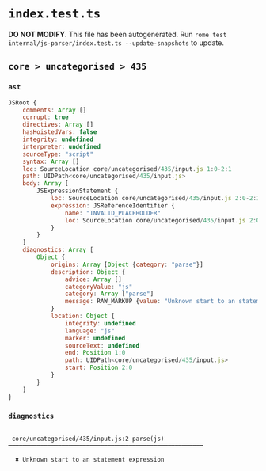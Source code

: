 # `index.test.ts`

**DO NOT MODIFY**. This file has been autogenerated. Run `rome test internal/js-parser/index.test.ts --update-snapshots` to update.

## `core > uncategorised > 435`

### `ast`

```javascript
JSRoot {
	comments: Array []
	corrupt: true
	directives: Array []
	hasHoistedVars: false
	integrity: undefined
	interpreter: undefined
	sourceType: "script"
	syntax: Array []
	loc: SourceLocation core/uncategorised/435/input.js 1:0-2:1
	path: UIDPath<core/uncategorised/435/input.js>
	body: Array [
		JSExpressionStatement {
			loc: SourceLocation core/uncategorised/435/input.js 2:0-2:1
			expression: JSReferenceIdentifier {
				name: "INVALID_PLACEHOLDER"
				loc: SourceLocation core/uncategorised/435/input.js 2:0-2:1
			}
		}
	]
	diagnostics: Array [
		Object {
			origins: Array [Object {category: "parse"}]
			description: Object {
				advice: Array []
				categoryValue: "js"
				category: Array ["parse"]
				message: RAW_MARKUP {value: "Unknown start to an statement expression"}
			}
			location: Object {
				integrity: undefined
				language: "js"
				marker: undefined
				sourceText: undefined
				end: Position 1:0
				path: UIDPath<core/uncategorised/435/input.js>
				start: Position 2:0
			}
		}
	]
}
```

### `diagnostics`

```

 core/uncategorised/435/input.js:2 parse(js) ━━━━━━━━━━━━━━━━━━━━━━━━━━━━━━━━━━━━━━━━━━━━━━━━━━━━━━━

  ✖ Unknown start to an statement expression


```
